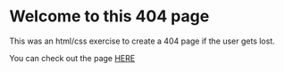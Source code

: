 # Welcome to this 404 page

This was an html/css exercise to create a 404 page if the user gets lost.

You can check out the page [HERE](https://jeanchristophem.github.io/404-page/)